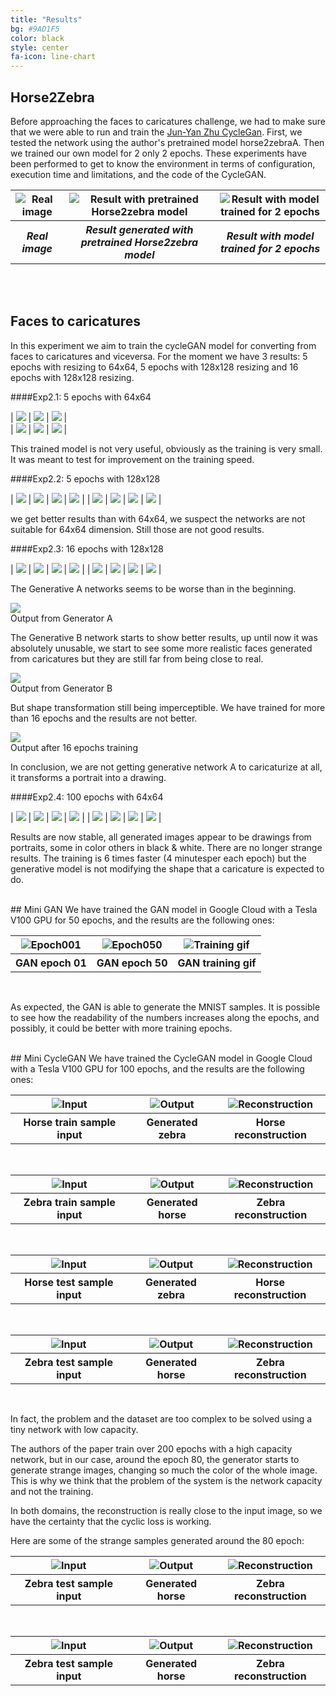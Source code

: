 ```yaml
---
title: "Results"
bg: #9AD1F5
color: black
style: center
fa-icon: line-chart
---
```


## Horse2Zebra

Before approaching the faces to caricatures challenge, we had to make sure that we were able to run and train the [Jun-Yan Zhu CycleGan](https://github.com/junyanz/pytorch-CycleGAN-and-pix2pix).
First, we tested the network using the author's pretrained model horse2zebraA. Then we trained our own model for 2 only 2 epochs. These experiments have been performed to get to know the environment in terms of configuration, execution time and limitations, and the code of the CycleGAN.

<table style="width:100%">
  <tr>
    <th><img src="./img/training/pretrained_n02381460_1010_real_A.png" alt="Real image"/>
	</th>
    <th><img src="./img/training/pretrained_n02381460_1010_fake_B.png" alt="Result with pretrained Horse2zebra model"/></th> 
    <th><img src="./img/training/trained_2e_n02381460_1010_fake_B.png" alt="Result with model trained for 2 epochs"/></th>
  </tr>
  <tr>
  <th><i>Real image</i></th>
    <th><i>Result generated with pretrained Horse2zebra model</i></th> 
    <th><i>Result with model trained for 2 epochs</i></th>
  </tr>
</table>
<br>
<br>

## Faces to caricatures

In this experiment we aim to train the cycleGAN model for converting from faces to caricatures and viceversa. For the moment we have 3 results: 5 epochs with resizing to 64x64, 5 epochs with 128x128 resizing and 16 epochs with 128x128 resizing.

####Exp2.1: 5 epochs with 64x64

| ![](./img/training/64x64/64x_006002_real_A.png ) | ![](./img/training/64x64/64x_006007_real_A.png ) | ![](./img/training/64x64/64x_006085_real_A.png) |   
| 	![](./img/training/64x64/64x_006002_fake_B.png ) | 	![](./img/training/64x64/64x_006007_fake_B.png) | ![](./img/training/64x64/64x_006085_fake_B.png ) |


This trained model is not very useful, obviously as the training is very small. It was meant to test for improvement on the training speed.


####Exp2.2: 5 epochs with 128x128

| ![](./img/training/128x128_5e/006002_real_A.png ) | ![](./img/training/128x128_5e/006007_real_A.png ) | ![](./img/training/128x128_5e/006085_real_A.png ) | ![](./img/training/128x128_5e/006100_real_A.png ) |
|  ![](./img/training/128x128_5e/006002_fake_B.png )  |  ![](./img/training/128x128_5e/006007_fake_B.png ) | ![](./img/training/128x128_5e/006085_fake_B.png ) | ![](./img/training/128x128_5e/006100_fake_B.png ) |

we get better results than with 64x64, we suspect the networks are not suitable for 64x64 dimension. Still those are not good results.


####Exp2.3: 16 epochs with 128x128

| ![](./img/training/128x128_16e/006002_real_A.png ) | ![](./img/training/128x128_16e/006007_real_A.png ) | ![](./img/training/128x128_16e/006085_real_A.png ) | ![](./img/training/128x128_16e/006100_real_A.png ) |
|  ![](./img/training/128x128_16e/006002_fake_B.png )  |  ![](./img/training/128x128_16e/006007_fake_B.png ) | ![](./img/training/128x128_16e/006085_fake_B.png ) | ![](./img/training/128x128_16e/006100_fake_B.png ) |


The Generative A networks seems to be worse than in the beginning.

<p class="caption"> <img src="./img/training/128x128_16e/local_14e_128x128_sample2.png"><br />Output from Generator A</p>

The Generative B network starts to show better results, up until now it was absolutely unusable, we start to see some more realistic faces generated from caricatures but they are still far from being close to real.

<p class="caption"> <img src="./img/training/128x128_16e/local_13e_128x128_sample9.png"><br />Output from Generator B</p>

But shape transformation still being imperceptible.
We have trained for more than 16 epochs and the results are not better.
<p class="caption"> <img src="./img/training/128x128_16e/local_15e_128x128_sample9.png"><br />Output after 16 epochs training</p>

In conclusion, we are not getting generative network A to caricaturize at all, it transforms a portrait into a drawing.



####Exp2.4: 100 epochs with 64x64

| ![](./img/training/64x64_100e/006002_real_A.png ) | ![](./img/training/64x64_100e/006007_real_A.png ) | ![](./img/training/64x64_100e/006085_real_A.png ) | ![](./img/training/64x64_100e/006100_real_A.png ) |
|  ![](./img/training/64x64_100e/006002_fake_B.png )  |  ![](./img/training/64x64_100e/006007_fake_B.png ) | ![](./img/training/64x64_100e/006085_fake_B.png ) | ![](./img/training/64x64_100e/006100_fake_B.png ) |

Results are now stable, all generated images appear to be drawings from portraits, some in color others in black & white. There are no longer strange results. The training is 6 times faster (4 minutesper each epoch) but the generative model is not modifying the shape that a caricature is expected to do.

<br>
## Mini GAN
We have trained the GAN model in Google Cloud with a Tesla V100 GPU for 50 epochs, and the results are the following ones:

<table style="width:100%">
  <tr>
    <th><img src="./img/GAN_epoch001.png" alt="Epoch001"/></th>
    <th><img src="./img/GAN_epoch050.png" alt="Epoch050"/></th> 
    <th><img src="./img/GAN_generate_animation.gif" alt="Training gif"/></th>
  </tr>
  <tr>
    <th>GAN epoch 01</th>
    <th>GAN epoch 50</th> 
    <th>GAN training gif</th>
  </tr>
</table>

<br>

As expected, the GAN is able to generate the MNIST samples. It is
possible to see how the readability of the numbers increases along the
epochs, and possibly, it could be better with more training epochs.

<br>
## Mini CycleGAN
We have trained the CycleGAN model in Google Cloud with a Tesla V100 GPU for 100 epochs, and the results are the following ones:

<table style="width:100%">
  <tr>
     <th><img src="./mini-cyclegan-results-images/train-samples-A2B/46_1_input.png" alt="Input"/></th>
     <th><img src="./mini-cyclegan-results-images/train-samples-A2B/46_1_output.png" alt="Output"/></th>
     <th><img src="./mini-cyclegan-results-images/train-samples-A2B/46_1_recon.png" alt="Reconstruction"/></th>
  </tr>
  <tr>
     <th>Horse train sample input</th>
     <th>Generated zebra</th>
     <th>Horse reconstruction</th>
  </tr>
</table>

<br>

<table style="width:100%">
  <tr>
    <th><img src="./mini-cyclegan-results-images/train-samples-B2A/48_7_input.png" alt="Input"/></th>
    <th><img src="./mini-cyclegan-results-images/train-samples-B2A/48_7_output.png" alt="Output"/></th>
    <th><img src="./mini-cyclegan-results-images/train-samples-B2A/48_7_recon.png" alt="Reconstruction"/></th>
  </tr>
  <tr>
    <th>Zebra train sample input</th>
    <th>Generated horse</th>
    <th>Zebra reconstruction</th>
  </tr>
</table>

<br>

<table style="width:100%">
  <tr>
    <th><img src="./mini-cyclegan-results-images/test-samples-A2B/49_110_input.png" alt="Input"/></th>
    <th><img src="./mini-cyclegan-results-images/test-samples-A2B/49_110_output.png" alt="Output"/></th>
    <th><img src="./mini-cyclegan-results-images/test-samples-A2B/49_110_recon.png" alt="Reconstruction"/></th>
  </tr>
  <tr>
    <th>Horse test sample input</th>
    <th>Generated zebra</th>
    <th>Horse reconstruction</th>
  </tr>
</table>

<br>

<table style="width:100%">
  <tr>
    <th><img src="./mini-cyclegan-results-images/test-samples-B2A/49_130_input.png" alt="Input"/></th>
    <th><img src="./mini-cyclegan-results-images/test-samples-B2A/49_130_output.png" alt="Output"/></th>
    <th><img src="./mini-cyclegan-results-images/test-samples-B2A/49_130_recon.png" alt="Reconstruction"/></th>
  </tr>
  <tr>
    <th>Zebra test sample input</th>
    <th>Generated horse</th>
    <th>Zebra reconstruction</th>
  </tr>
</table>

<br>

In fact, the problem and the dataset are too complex to be solved using
a tiny network with low capacity.

The authors of the paper train over 200 epochs with a high capacity
network, but in our case, around the epoch 80, the generator starts to
generate strange images, changing so much the color of the whole image.
This is why we think that the problem of the system is the network
capacity and not the training. 

In both domains, the reconstruction is really close to the input image,
so we have the certainty that the cyclic loss is working. 

Here are some of the strange samples generated around the 80 epoch:

<table style="width:100%">
  <tr>
    <th><img src="./mini-cyclegan-results-images/strange/101_10_input.png" alt="Input"/></th>
    <th><img src="./mini-cyclegan-results-images/strange/101_10_output.png" alt="Output"/></th>
    <th><img src="./mini-cyclegan-results-images/strange/101_10_recon.png" alt="Reconstruction"/></th>
  </tr>
  <tr>
    <th>Zebra test sample input</th>
    <th>Generated horse</th>
    <th>Zebra reconstruction</th>
  </tr>
</table>

<br>

<table style="width:100%">
  <tr>
    <th><img src="./mini-cyclegan-results-images/strange/101_8_input.png" alt="Input"/></th>
    <th><img src="./mini-cyclegan-results-images/strange/101_8_output.png" alt="Output"/></th>
    <th><img src="./mini-cyclegan-results-images/strange/101_8_recon.png" alt="Reconstruction"/></th>
  </tr>
  <tr>
    <th>Zebra test sample input</th>
    <th>Generated horse</th>
    <th>Zebra reconstruction</th>
  </tr>
</table>
